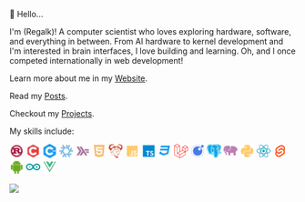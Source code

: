 :wave: Hello...

I'm (Regalk)! A computer scientist who loves exploring hardware, software, and everything in between. From AI hardware to kernel development and I'm interested in brain interfaces, I love building and learning. Oh, and I once competed internationally in web development!

Learn more about me in my [Website](https://regalk.dev/).

Read my [Posts](https://regalk.dev/blog).

Checkout my [Projects](https://github.com/regalk13?tab=repositories).

My skills include:


<p align="left">
  <img src="https://raw.githubusercontent.com/AtomMaterialUI/iconGenerator/master/assets/icons/files/rust.svg" height="25" alt="Rust" />

  <img src="https://raw.githubusercontent.com/AtomMaterialUI/iconGenerator/master/assets/icons/files/c.svg" height="25" alt="C" />
  <img src="https://raw.githubusercontent.com/AtomMaterialUI/iconGenerator/master/assets/icons/files/cpp.svg" height="25" alt="C++" />
  <img src="https://raw.githubusercontent.com/AtomMaterialUI/iconGenerator/master/assets/icons/files/nix.svg" height="25" alt="Nix" />
  <img src="https://raw.githubusercontent.com/AtomMaterialUI/iconGenerator/master/assets/icons/files/haskell.svg" height="25" alt="Haskell" />
  <img src="https://raw.githubusercontent.com/AtomMaterialUI/iconGenerator/master/assets/icons/files/html.svg" height="25" alt="HTML" />
  <img src="https://raw.githubusercontent.com/AtomMaterialUI/iconGenerator/master/assets/icons/files/gnu.svg" height="25" alt="GNU/Linux" />
  <img src="https://raw.githubusercontent.com/AtomMaterialUI/iconGenerator/master/assets/icons/files/js.svg" height="25" alt="JavaScript" />
  <img src="https://raw.githubusercontent.com/AtomMaterialUI/iconGenerator/master/assets/icons/files/typeScript.svg" height="25" alt="TypeScript" />
  <img src="https://raw.githubusercontent.com/AtomMaterialUI/iconGenerator/master/assets/icons/files/css.svg" height="25" alt="CSS" />
  <img src="https://raw.githubusercontent.com/AtomMaterialUI/iconGenerator/master/assets/icons/files/laravel.svg" height="25" alt="Laravel" />
  <img src="https://raw.githubusercontent.com/AtomMaterialUI/iconGenerator/master/assets/icons/files/lua.svg" height="25" alt="Lua" />
  <img src="https://raw.githubusercontent.com/AtomMaterialUI/iconGenerator/master/assets/icons/files/pgsql.svg" height="25" alt="PostgreSQL" />
  <img src="https://raw.githubusercontent.com/AtomMaterialUI/iconGenerator/master/assets/icons/files/php.svg" height="25" alt="PHP" />
  <img src="https://raw.githubusercontent.com/AtomMaterialUI/iconGenerator/master/assets/icons/files/python.svg" height="25" alt="Python" />
  <img src="https://raw.githubusercontent.com/AtomMaterialUI/iconGenerator/master/assets/icons/files/react.svg" height="25" alt="React" />
  <img src="https://raw.githubusercontent.com/AtomMaterialUI/iconGenerator/master/assets/icons/files/svelte.svg" height="25" alt="Svelte" />
  <img src="https://raw.githubusercontent.com/AtomMaterialUI/iconGenerator/master/assets/icons/files/android.svg" height="25" alt="Android" />
  <img src="https://raw.githubusercontent.com/AtomMaterialUI/iconGenerator/master/assets/icons/files/arduino.svg" height="25" alt="Arduino" />
  <img src="https://raw.githubusercontent.com/AtomMaterialUI/iconGenerator/master/assets/icons/files/vue.svg" height="25" alt="Vue.js" />
</p>

<img src="https://komarev.com/ghpvc/?username=regalk13&style=for-the-badge" />
